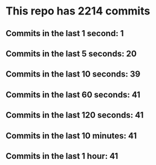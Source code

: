 # This repo has 2214 commits

## Commits in the last 1 second: 1
## Commits in the last 5 seconds: 20
## Commits in the last 10 seconds: 39
## Commits in the last 60 seconds: 41
## Commits in the last 120 seconds: 41
## Commits in the last 10 minutes: 41
## Commits in the last 1 hour: 41
